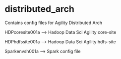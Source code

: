 # distributed_arch
Contains config files for Agility Distributed Arch

HDPcoresite001a --> Hadoop Data Sci Agility core-site

HDPhdfssite001a --> Hadoop Data Sci Agility hdfs-site

Sparkenvsh001a --> Spark config file
